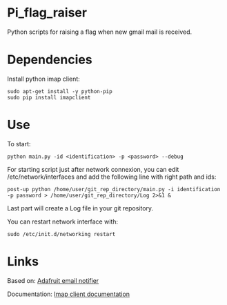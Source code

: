 # Pi_flag_raiser
Python scripts for raising a flag when new gmail mail is received.

# Dependencies
Install python imap client:
```
sudo apt-get install -y python-pip
sudo pip install imapclient
```

# Use
To start:
```
python main.py -id <identification> -p <password> --debug
```
For starting script just after network connexion, you can edit /etc/network/interfaces and add the following line with right path and ids:
```
post-up python /home/user/git_rep_directory/main.py -i identification -p password > /home/user/git_rep_directory/Log 2>&1 &
```
Last part will create a Log file in your git repository.

You can restart network interface with:
```
sudo /etc/init.d/networking restart
```

# Links
Based on:
[Adafruit email notifier](https://learn.adafruit.com/raspberry-pi-e-mail-notifier-using-leds/overview)

Documentation:
[Imap client documentation](https://imapclient.readthedocs.org/en/stable/)

